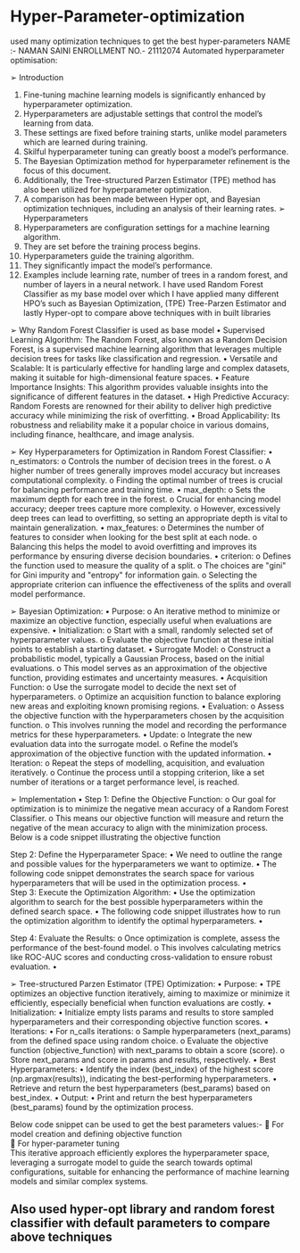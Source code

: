 # Hyper-Parameter-optimization
used many optimization techniques to get the best hyper-parameters 
NAME :- NAMAN SAINI
ENROLLMENT NO.- 21112074
Automated hyperparameter optimisation:


➢ Introduction
1.	Fine-tuning machine learning models is significantly enhanced by hyperparameter optimization.
2.	Hyperparameters are adjustable settings that control the model’s learning from data.
3.	These settings are fixed before training starts, unlike model parameters which are learned during training.
4.	Skilful hyperparameter tuning can greatly boost a model’s performance.
5.	The Bayesian Optimization method for hyperparameter refinement is the focus of this document.
6.	Additionally, the Tree-structured Parzen Estimator (TPE) method has also been utilized for hyperparameter optimization.
7.	A comparison has been made between Hyper opt, and Bayesian optimization techniques, including an analysis of their learning rates.
➢ Hyperparameters
1.	Hyperparameters are configuration settings for a machine learning algorithm.
2.	They are set before the training process begins.
3.	Hyperparameters guide the training algorithm.
4.	They significantly impact the model’s performance.
5.	Examples include learning rate, number of trees in a random forest, and number of layers in a neural network.
  I have used Random Forest Classifier as my base model over which I have applied many different HPO’s such as Bayesian Optimization, (TPE) Tree-Parzen Estimator and lastly Hyper-opt to compare above techniques with in built libraries


➢ Why  Random Forest Classifier is used as base model
•	Supervised Learning Algorithm: The Random Forest, also known as a Random Decision Forest, is a supervised machine learning algorithm that leverages multiple decision trees for tasks like classification and regression.
•	Versatile and Scalable: It is particularly effective for handling large and complex datasets, making it suitable for high-dimensional feature spaces.
•	Feature Importance Insights: This algorithm provides valuable insights into the significance of different features in the dataset.
•	High Predictive Accuracy: Random Forests are renowned for their ability to deliver high predictive accuracy while minimizing the risk of overfitting.
•	Broad Applicability: Its robustness and reliability make it a popular choice in various domains, including finance, healthcare, and image analysis.


➢ Key Hyperparameters for Optimization in Random Forest Classifier:
•	n_estimators:
o	Controls the number of decision trees in the forest.
o	A higher number of trees generally improves model accuracy but increases computational complexity.
o	Finding the optimal number of trees is crucial for balancing performance and training time.
•	max_depth:
o	Sets the maximum depth for each tree in the forest.
o	Crucial for enhancing model accuracy; deeper trees capture more complexity.
o	However, excessively deep trees can lead to overfitting, so setting an appropriate depth is vital to maintain generalization.
•	max_features:
o	Determines the number of features to consider when looking for the best split at each node.
o	Balancing this helps the model to avoid overfitting and improves its performance by ensuring diverse decision boundaries.
•	criterion:
o	Defines the function used to measure the quality of a split.
o	The choices are "gini" for Gini impurity and "entropy" for information gain.
o	Selecting the appropriate criterion can influence the effectiveness of the splits and overall model performance.

➢ Bayesian Optimization:
•	Purpose:
o	An iterative method to minimize or maximize an objective function, especially useful when evaluations are expensive.
•	Initialization:
o	Start with a small, randomly selected set of hyperparameter values.
o	Evaluate the objective function at these initial points to establish a starting dataset.
•	Surrogate Model:
o	Construct a probabilistic model, typically a Gaussian Process, based on the initial evaluations.
o	This model serves as an approximation of the objective function, providing estimates and uncertainty measures.
•	Acquisition Function:
o	Use the surrogate model to decide the next set of hyperparameters.
o	Optimize an acquisition function to balance exploring new areas and exploiting known promising regions.
•	Evaluation:
o	Assess the objective function with the hyperparameters chosen by the acquisition function.
o	This involves running the model and recording the performance metrics for these hyperparameters.
•	Update:
o	Integrate the new evaluation data into the surrogate model.
o	Refine the model’s approximation of the objective function with the updated information.
•	Iteration:
o	Repeat the steps of modelling, acquisition, and evaluation iteratively.
o	Continue the process until a stopping criterion, like a set number of iterations or a target performance level, is reached.

➢ Implementation
•	Step 1: Define the Objective Function:
o	Our goal for optimization is to minimize the negative mean accuracy of a Random Forest Classifier.
o	This means our objective function will measure and return the negative of the mean accuracy to align with the minimization process. Below is a code snippet illustrating the objective function

 
Step 2: Define the Hyperparameter Space:
•	We need to outline the range and possible values for the hyperparameters we want to optimize.
•	The following code snippet demonstrates the search space for various hyperparameters that will be used in the optimization process.
•	 
Step 3: Execute the Optimization Algorithm:
•	Use the optimization algorithm to search for the best possible hyperparameters within the defined search space.
•	The following code snippet illustrates how to run the optimization algorithm to identify the optimal hyperparameters.
•	 

Step 4: Evaluate the Results:
o	Once optimization is complete, assess the performance of the best-found model.
o	This involves calculating metrics like ROC-AUC scores and conducting cross-validation to ensure robust evaluation.
•	 

➢ Tree-structured Parzen Estimator (TPE) Optimization:
• Purpose:
•	TPE optimizes an objective function iteratively, aiming to maximize or minimize it efficiently, especially beneficial when function evaluations are costly.
• Initialization:
•	Initialize empty lists params and results to store sampled hyperparameters and their corresponding objective function scores.
• Iterations:
•	For n_calls iterations:
o	Sample hyperparameters (next_params) from the defined space using random choice.
o	Evaluate the objective function (objective_function) with next_params to obtain a score (score).
o	Store next_params and score in params and results, respectively.
• Best Hyperparameters:
•	Identify the index (best_index) of the highest score (np.argmax(results)), indicating the best-performing hyperparameters.
•	Retrieve and return the best hyperparameters (best_params) based on best_index.
• Output:
•	Print and return the best hyperparameters (best_params) found by the optimization process.

Below code snippet can be used to get the best parameters values:-
	For model creation and defining objective function  
	For hyper-parameter tuning  
This iterative approach efficiently explores the hyperparameter space, leveraging a surrogate model to guide the search towards optimal configurations, suitable for enhancing the performance of machine learning models and similar complex systems.
## Also used hyper-opt library and random forest classifier with default parameters to compare above techniques

